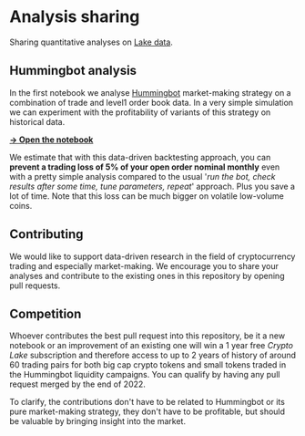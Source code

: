 # Analysis sharing

Sharing quantitative analyses on [Lake data](https://crypto-lake.com/#data).

## Hummingbot analysis

In the first notebook we analyse [Hummingbot](https://hummingbot.org/) market-making strategy on a combination of trade and level1 order book data. In a very simple simulation we can experiment with the profitability of variants of this strategy on historical data.

[**-> Open the notebook**](https://nbviewer.org/github/crypto-lake/analysis-sharing/blob/hb-backtest/hummingbot_backtest.ipynb)

We estimate that with this data-driven backtesting approach, you can **prevent a trading loss of 5% of your open order nominal monthly** even with a pretty simple analysis compared to the usual '*run the bot, check results after some time, tune parameters, repeat*' approach. Plus you save a lot of time. Note that this loss can be much bigger on volatile low-volume coins.

## Contributing

We would like to support data-driven research in the field of cryptocurrency trading and especially market-making. We encourage you to share your analyses and contribute to the existing ones in this repository by opening pull requests.

## Competition

Whoever contributes the best pull request into this repository, be it a new notebook or an improvement of an existing one will win a 1 year free *Crypto Lake* subscription and therefore access to up to 2 years of history of around 60 trading pairs for both big cap crypto tokens and small tokens traded in the Hummingbot liquidity campaigns. You can qualify by having any pull request merged by the end of 2022.

To clarify, the contributions don't have to be related to Hummingbot or its pure market-making strategy, they don't have to be profitable, but should be valuable by bringing insight into the market.
